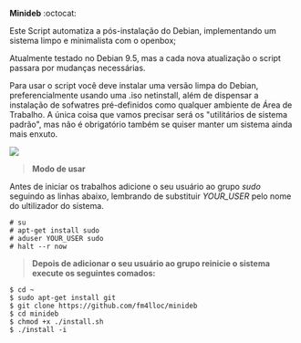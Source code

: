 
**Minideb** :octocat:

Este Script automatiza a pós-instalação do Debian, implementando um sistema limpo e minimalista com o openbox;

Atualmente testado no Debian 9.5, mas a cada nova atualização o script passara por mudanças necessárias.

Para usar o script você deve instalar uma versão limpa do Debian, preferencialmente usando uma .iso netinstall, além de dispensar a instalação de sofwatres pré-definidos como qualquer ambiente de Área de Trabalho. A única coisa que vamos precisar será os "utilitários de sistema padrão", mas não é obrigatório também se quiser manter um sistema ainda mais enxuto.

<img src="https://raw.githubusercontent.com/fm4lloc/stuff/master/2018-07-26-120025_1920x1080_scrot.jpg"/>

> **Modo de usar**

Antes de iniciar os trabalhos adicione o seu usuário ao grupo *sudo* seguindo as linhas abaixo, lembrando de substituir *YOUR_USER* pelo nome do ultilizador do sistema.

```
# su
# apt-get install sudo
# aduser YOUR_USER sudo
# halt --r now
```
> **Depois de adicionar o seu usuário ao grupo reinicie o sistema execute os seguintes comados:**
```
$ cd ~
$ sudo apt-get install git
$ git clone https://github.com/fm4lloc/minideb
$ cd minideb
$ chmod +x ./install.sh
$ ./install -i
```
